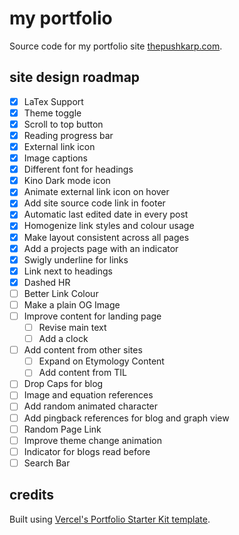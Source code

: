 # my portfolio

Source code for my portfolio site [thepushkarp.com](https://thepushkarp.com).

## site design roadmap

- [x] LaTex Support
- [x] Theme toggle
- [x] Scroll to top button
- [x] Reading progress bar
- [x] External link icon
- [x] Image captions
- [x] Different font for headings
- [x] Kino Dark mode icon
- [x] Animate external link icon on hover
- [x] Add site source code link in footer
- [x] Automatic last edited date in every post
- [x] Homogenize link styles and colour usage
- [x] Make layout consistent across all pages
- [x] Add a projects page with an indicator
- [x] Swigly underline for links
- [x] Link next to headings
- [x] Dashed HR
- [ ] Better Link Colour
- [ ] Make a plain OG Image
- [ ] Improve content for landing page
  - [ ] Revise main text
  - [ ] Add a clock
- [ ] Add content from other sites
  - [ ] Expand on Etymology Content
  - [ ] Add content from TIL
- [ ] Drop Caps for blog
- [ ] Image and equation references
- [ ] Add random animated character
- [ ] Add pingback references for blog and graph view
- [ ] Random Page Link
- [ ] Improve theme change animation
- [ ] Indicator for blogs read before
- [ ] Search Bar

## credits

Built using [Vercel's Portfolio Starter Kit template](https://vercel.com/templates/next.js/portfolio-starter-kit).
